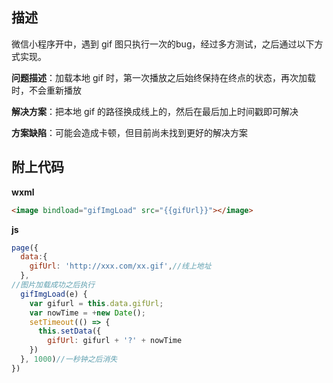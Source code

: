 ## 描述

微信小程序开中，遇到 gif 图只执行一次的bug，经过多方测试，之后通过以下方式实现。

**问题描述**：加载本地 gif 时，第一次播放之后始终保持在终点的状态，再次加载时，不会重新播放

**解决方案**：把本地 gif 的路径换成线上的，然后在最后加上时间戳即可解决

**方案缺陷**：可能会造成卡顿，但目前尚未找到更好的解决方案

## 附上代码

**wxml**

```html
<image bindload="gifImgLoad" src="{{gifUrl}}"></image>
```

**js**

``` js
page({
  data:{
    gifUrl: 'http://xxx.com/xx.gif',//线上地址
  },
//图片加载成功之后执行
  gifImgLoad(e) {
    var gifurl = this.data.gifUrl;
    var nowTime = +new Date();
    setTimeout(() => {
      this.setData({
        gifUrl: gifurl + '?' + nowTime
    })
  }, 1000)//一秒钟之后消失
})
```
